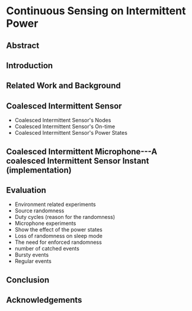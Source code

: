 # Continuous Sensing on Intermittent Power
## Abstract
## Introduction

## Related Work and Background

## Coalesced Intermittent Sensor
* Coalesced Intermittent Sensor's Nodes
* Coalesced Intermittent Sensor's On-time
* Coalesced Intermittent Sensor's Power States

## Coalesced Intermittent Microphone---A coalesced Intermittent Sensor Instant (implementation)


## Evaluation 
* Environment related experiments 
 * Source randomness 
 * Duty cycles (reason for the randomness)
* Microphone experiments
 * Show the effect of the power states 
 * Loss of randomness on sleep mode
 * The need for enforced randomness 
 * number of catched events
  * Bursty events
  * Regular events

## Conclusion 

## Acknowledgements 

